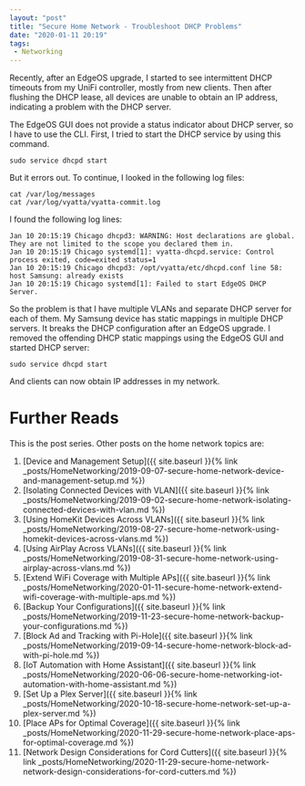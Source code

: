 ```yaml
---
layout: "post"
title: "Secure Home Network - Troubleshoot DHCP Problems"
date: "2020-01-11 20:19"
tags:
 - Networking
---
```


Recently, after an EdgeOS upgrade, I started to see intermittent DHCP timeouts from my UniFi controller, mostly from new clients. Then after flushing the DHCP lease, all devices are unable to obtain an IP address, indicating a problem with the DHCP server.

The EdgeOS GUI does not provide a status indicator about DHCP server, so I have to use the CLI. First, I tried to start the DHCP service by using this command.
```
sudo service dhcpd start
```

But it errors out. To continue, I looked in the following log files:

```
cat /var/log/messages
cat /var/log/vyatta/vyatta-commit.log
```

I found the following log lines:

```
Jan 10 20:15:19 Chicago dhcpd3: WARNING: Host declarations are global.  They are not limited to the scope you declared them in.
Jan 10 20:15:19 Chicago systemd[1]: vyatta-dhcpd.service: Control process exited, code=exited status=1
Jan 10 20:15:19 Chicago dhcpd3: /opt/vyatta/etc/dhcpd.conf line 58: host Samsung: already exists
Jan 10 20:15:19 Chicago systemd[1]: Failed to start EdgeOS DHCP Server.
```

So the problem is that I have multiple VLANs and separate DHCP server for each of them. My Samsung device has static mappings in multiple DHCP servers. It breaks the DHCP configuration after an EdgeOS upgrade. I removed the offending DHCP static mappings using the EdgeOS GUI and started DHCP server:

```
sudo service dhcpd start
```

And clients can now obtain IP addresses in my network.


# Further Reads
This is the post series. Other posts on the home network topics are:
1. [Device and Management Setup]({{ site.baseurl }}{% link _posts/HomeNetworking/2019-09-07-secure-home-network-device-and-management-setup.md %})
1. [Isolating Connected Devices with VLAN]({{ site.baseurl }}{% link _posts/HomeNetworking/2019-09-02-secure-home-network-isolating-connected-devices-with-vlan.md %})
1. [Using HomeKit Devices Across VLANs]({{ site.baseurl }}{% link _posts/HomeNetworking/2019-08-27-secure-home-network-using-homekit-devices-across-vlans.md %})
1. [Using AirPlay Across VLANs]({{ site.baseurl }}{% link _posts/HomeNetworking/2019-08-31-secure-home-network-using-airplay-across-vlans.md %})
1. [Extend WiFi Coverage with Multiple APs]({{ site.baseurl }}{% link _posts/HomeNetworking/2020-01-11-secure-home-network-extend-wifi-coverage-with-multiple-aps.md %})
1. [Backup Your Configurations]({{ site.baseurl }}{% link _posts/HomeNetworking/2019-11-23-secure-home-network-backup-your-configurations.md %})
1. [Block Ad and Tracking with Pi-Hole]({{ site.baseurl }}{% link _posts/HomeNetworking/2019-09-14-secure-home-network-block-ad-with-pi-hole.md %})
1. [IoT Automation with Home Assistant]({{ site.baseurl }}{% link _posts/HomeNetworking/2020-06-06-secure-home-networking-iot-automation-with-home-assistant.md %})
1. [Set Up a Plex Server]({{ site.baseurl }}{% link _posts/HomeNetworking/2020-10-18-secure-home-network-set-up-a-plex-server.md %})
1. [Place APs for Optimal Coverage]({{ site.baseurl }}{% link _posts/HomeNetworking/2020-11-29-secure-home-network-place-aps-for-optimal-coverage.md %})
1. [Network Design Considerations for Cord Cutters]({{ site.baseurl }}{% link _posts/HomeNetworking/2020-11-29-secure-home-network-network-design-considerations-for-cord-cutters.md %})
